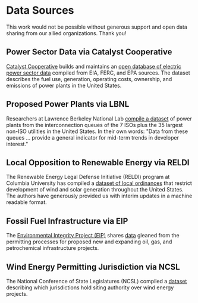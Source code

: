 # Data Sources

This work would not be possible without generous support and open data sharing from our allied organizations. Thank you!

## Power Sector Data via Catalyst Cooperative

[Catalyst Cooperative](https://catalyst.coop/) builds and maintains an [open database of electric power sector data](https://catalyst.coop/pudl/) compiled from EIA, FERC, and EPA sources. The dataset describes the fuel use, generation, operating costs, ownership, and emissions of power plants in the United States.

## Proposed Power Plants via LBNL

Researchers at Lawrence Berkeley National Lab [compile a dataset](https://emp.lbl.gov/queues) of power plants from the interconnection queues of the 7 ISOs plus the 35 largest non-ISO utilities in the United States. In their own words: "Data from these queues ... provide a general indicator for mid-term trends in developer interest."

## Local Opposition to Renewable Energy via RELDI

The Renewable Energy Legal Defense Initiative (RELDI) program at Columbia University has compiled a [dataset of local ordinances](https://climate.law.columbia.edu/content/opposition-renewable-energy-facilities-united-states) that restrict development of wind and solar generation throughout the United States. The authors have generously provided us with interim updates in a machine readable format.

## Fossil Fuel Infrastructure via EIP

The [Environmental Integrity Project (EIP)](https://environmentalintegrity.org/) shares [data](https://oilandgaswatch.org/) gleaned from the permitting processes for proposed new and expanding oil, gas, and petrochemical infrastructure projects.

## Wind Energy Permitting Jurisdiction via NCSL

The National Conference of State Legislatures (NCSL) compiled a [dataset](https://www.ncsl.org/research/energy/state-wind-energy-siting.aspx) describing which jurisdictions hold siting authority over wind energy projects.
